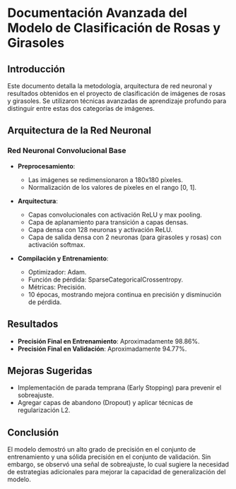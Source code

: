 
# Documentación Avanzada del Modelo de Clasificación de Rosas y Girasoles

## Introducción

Este documento detalla la metodología, arquitectura de red neuronal y resultados obtenidos en el proyecto de clasificación de imágenes de rosas y girasoles. Se utilizaron técnicas avanzadas de aprendizaje profundo para distinguir entre estas dos categorías de imágenes.

## Arquitectura de la Red Neuronal

### Red Neuronal Convolucional Base

- **Preprocesamiento**:
  - Las imágenes se redimensionaron a 180x180 píxeles.
  - Normalización de los valores de píxeles en el rango [0, 1].

- **Arquitectura**:
  - Capas convolucionales con activación ReLU y max pooling.
  - Capa de aplanamiento para transición a capas densas.
  - Capa densa con 128 neuronas y activación ReLU.
  - Capa de salida densa con 2 neuronas (para girasoles y rosas) con activación softmax.

- **Compilación y Entrenamiento**:
  - Optimizador: Adam.
  - Función de pérdida: SparseCategoricalCrossentropy.
  - Métricas: Precisión.
  - 10 épocas, mostrando mejora continua en precisión y disminución de pérdida.

## Resultados

- **Precisión Final en Entrenamiento**: Aproximadamente 98.86%.
- **Precisión Final en Validación**: Aproximadamente 94.77%.

## Mejoras Sugeridas

- Implementación de parada temprana (Early Stopping) para prevenir el sobreajuste.
- Agregar capas de abandono (Dropout) y aplicar técnicas de regularización L2.

## Conclusión

El modelo demostró un alto grado de precisión en el conjunto de entrenamiento y una sólida precisión en el conjunto de validación. Sin embargo, se observó una señal de sobreajuste, lo cual sugiere la necesidad de estrategias adicionales para mejorar la capacidad de generalización del modelo.

